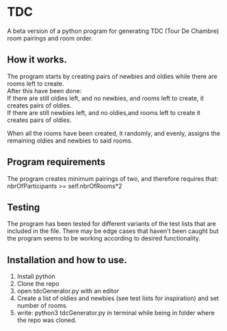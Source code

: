 # TDC
A beta version of a python program for generating TDC (Tour De Chambre) room pairings and room order.

## How it works.
The program starts by creating pairs of newbies and oldies while there are rooms left to create.  
After this have been done:  
  If there are still oldies left, and no newbies, and rooms left to create, it creates pairs of oldies.  
  If there are still newbies left, and no oldies,and rooms left to create it creates pairs of oldies.
  
 When all the rooms have been created, it randomly, and evenly, assigns the remaining oldies and newbies to said rooms.
 
 ## Program requirements
 The program creates minimum pairings of two, and therefore requires that: nbrOfParticipants >= self.nbrOfRooms*2
 
 ## Testing
 The program has been tested for different variants of the test lists that are included in the file.
 There may be edge cases that haven't been caught but the program seems to be working according to desired functionality.
 
## Installation and how to use.
1. Install python
2. Clone the repo
3. open tdcGenerator.py with an editor
4. Create a list of oldies and newbies (see test lists for inspiration) and set number of rooms.
5. write: python3 tdcGenerator.py in terminal while being in folder where the repo was cloned.
